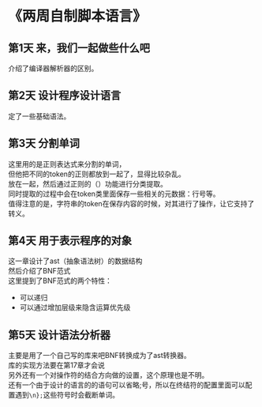 # 《两周自制脚本语言》
## 第1天 来，我们一起做些什么吧
介绍了编译器解析器的区别。

## 第2天 设计程序设计语言
定了一些基础语法。

## 第3天 分割单词
这里用的是正则表达式来分割的单词，<br>
但他把不同的token的正则都放到一起了，显得比较杂乱。<br>
放在一起，然后通过正则的（）功能进行分类提取。<br>
同时提取的过程中会在token类里面保存一些相关的元数据：行号等。<br>
值得注意的是，字符串的token在保存内容的时候，对其进行了操作，让它支持了转义。

## 第4天 用于表示程序的对象
这一章设计了ast（抽象语法树）的数据结构<br>
然后介绍了BNF范式<br>
这里提到了BNF范式的两个特性：
* 可以递归
* 可以通过增加层级来隐含运算优先级

## 第5天 设计语法分析器
主要是用了一个自己写的库来吧BNF转换成为了ast转换器。<br>
库的实现方法要在第17章才会说<br>
另外还有一个对操作符的结合方向做的设置，这个原理也是不明。<br>
还有一个由于设计的语言的的语句可以省略;号，所以在终结符的配置里面可以配置遇到`\n};`这些符号时会截断单词。<br>
